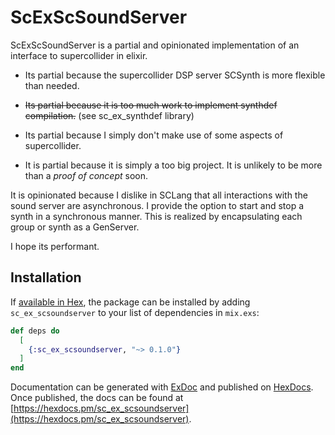 # ScExScSoundServer


ScExScSoundServer is a partial and opinionated implementation of an interface to supercollider in elixir.

- Its partial because the supercollider DSP server SCSynth is more flexible than needed.

- ~~Its partial because it is too much work to implement synthdef compilation.~~ (see sc_ex_synthdef library)

- Its partial because I simply don't make use of some aspects of supercollider.

- It is partial because it is simply a too big project. It is unlikely to be more than a *proof of concept* soon.

It is opinionated because I dislike in SCLang that all interactions with the sound server are asynchronous. I provide the option to start and stop a synth in a synchronous manner. This is realized by encapsulating each group or synth as a GenServer.

I hope its performant.

## Installation

If [available in Hex](https://hex.pm/docs/publish), the package can be installed
by adding `sc_ex_scsoundserver` to your list of dependencies in `mix.exs`:

```elixir
def deps do
  [
    {:sc_ex_scsoundserver, "~> 0.1.0"}
  ]
end
```

Documentation can be generated with [ExDoc](https://github.com/elixir-lang/ex_doc)
and published on [HexDocs](https://hexdocs.pm). Once published, the docs can
be found at [https://hexdocs.pm/sc_ex_scsoundserver](https://hexdocs.pm/sc_ex_scsoundserver).
